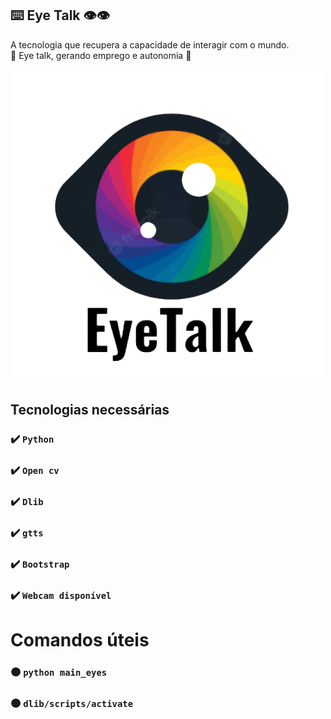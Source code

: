 ## ⌨️ Eye Talk 👁️👁️
A tecnologia que recupera a capacidade de interagir com o mundo. <br>
🚀 Eye talk, gerando emprego e autonomia 🚀

![Logo](https://github.com/IsadoraFerrao/Eye-talk/blob/main/logo-eye-talk.png)


## Tecnologias necessárias
### ✔️ `Python`
### ✔️ `Open cv`
### ✔️ `Dlib`
### ✔️ `gtts`
### ✔️ `Bootstrap`
### ✔️ `Webcam disponível`

# Comandos úteis
### 🟠 `python main_eyes`
### 🟠 `dlib/scripts/activate`

